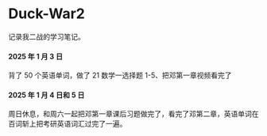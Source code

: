 # Duck-War2
记录我二战的学习笔记。

#### 2025 年 1 月 3 日
背了 50 个英语单词，做了 21 数学一选择题 1-5、把邓第一章视频看完了

#### 2025 年 1 月 4 日和 5 日
周日休息，和周六一起把邓第一章课后习题做完了，看完了邓第二章，英语单词在百词斩上把考研英语词汇过完了一遍。
